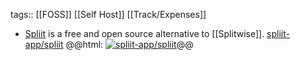 tags:: [[FOSS]] [[Self Host]] [[Track/Expenses]]

- [Spliit](https://spliit.app/) is a free and open source alternative to [[Splitwise]].
  [spliit-app/spliit](https://github.com/spliit-app/spliit)
  @@html: <a href="https://github.com/spliit-app/spliit/"><img src="https://github-readme-stats-astronomer.vercel.app/api/pin/?username=spliit-app&repo=spliit&theme=tokyonight" alt="spliit-app/spliit"/></a>@@
